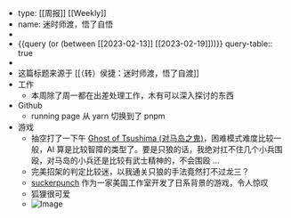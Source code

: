 - type: [[周报]] [[Weekly]]
- name: 迷时师渡，悟了自悟
-
- {{query (or (between [[2023-02-13]] [[2023-02-19]]))}}
  query-table:: true
-
- 这篇标题来源于 [[（转）侯捷：迷时师渡，悟了自渡]]
- 工作
	- 本周除了周一都在出差处理工作，木有可以深入探讨的东西
- Github
	- running page 从 yarn 切换到了 pnpm
- 游戏
	- 抽空打了一下午 [Ghost of Tsushima (对马岛之鬼)](https://en.wikipedia.org/wiki/Ghost_of_Tsushima)，困难模式难度比较一般，AI 算是比较智障的类型了。要是只狼的话，我绝对扛不住几个小兵围殴，对马岛的小兵还是比较有武士精神的，不会围殴 ...
	- 完美招架的判定比较迷，以我通关只狼的手法竟然打不过龙三？
	- [suckerpunch](https://www.suckerpunch.com/) 作为一家美国工作室开发了日系背景的游戏，令人惊叹
	- 狐狸很可爱
	- ![Image](https://pbs.twimg.com/media/FpQMjwPaIAEvKu7?format=jpg&name=medium)